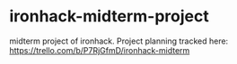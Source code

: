 # ironhack-midterm-project
midterm project of ironhack. Project planning tracked here: https://trello.com/b/P7RjGfmD/ironhack-midterm
